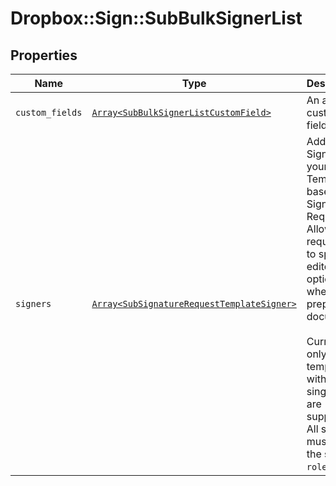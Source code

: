 # Dropbox::Sign::SubBulkSignerList



## Properties

| Name | Type | Description | Notes |
| ---- | ---- | ----------- | ----- |
| `custom_fields` | [```Array<SubBulkSignerListCustomField>```](SubBulkSignerListCustomField.md) |  An array of custom field values.  |  |
| `signers` | [```Array<SubSignatureRequestTemplateSigner>```](SubSignatureRequestTemplateSigner.md) |  Add Signers to your Templated-based Signature Request. Allows the requester to specify editor options when a preparing a document.<br><br>Currently only templates with a single role are supported. All signers must have the same `role` value.  |  |

